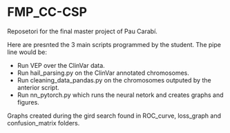 # FMP_CC-CSP
Reposetori for the final master project of Pau Carabí. 

Here are presnted the 3 main scripts programmed by the student. The pipe line would be:
- Run VEP over the ClinVar data.
- Run hail_parsing.py on the ClinVar annotated chromosomes.
- Run cleaning_data_pandas.py on the chromosomes outputed by the anterior script.
- Run nn_pytorch.py which runs the neural netork and creates graphs and figures.

Graphs created during the gird search found in ROC_curve, loss_graph and confusion_matrix folders.
